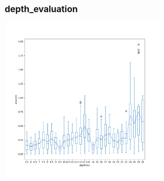 # depth_evaluation
<p align="center">
  <img src="box_depth_evaluation_reg_results.png" width="500"/>
</p>
